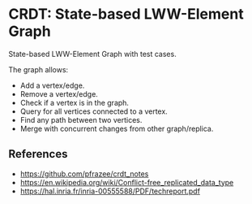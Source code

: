 # CRDT: State-based LWW-Element Graph

State-based LWW-Element Graph with test cases.

The graph allows:

* Add a vertex/edge.
* Remove a vertex/edge.
* Check if a vertex is in the graph.
* Query for all vertices connected to a vertex.
* Find any path between two vertices.
* Merge with concurrent changes from other graph/replica.


## References

 * https://github.com/pfrazee/crdt_notes
 * https://en.wikipedia.org/wiki/Conflict-free_replicated_data_type
 * https://hal.inria.fr/inria-00555588/PDF/techreport.pdf
